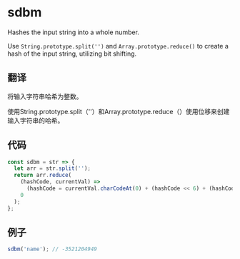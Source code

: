 # sdbm

Hashes the input string into a whole number.

Use `String.prototype.split('')` and `Array.prototype.reduce()` to create a hash of the input string, utilizing bit shifting.

## 翻译

将输入字符串哈希为整数。

使用String.prototype.split（''）和Array.prototype.reduce（）使用位移来创建输入字符串的哈希。

## 代码

```js
const sdbm = str => {
  let arr = str.split('');
  return arr.reduce(
    (hashCode, currentVal) =>
      (hashCode = currentVal.charCodeAt(0) + (hashCode << 6) + (hashCode << 16) - hashCode),
    0
  );
};
```

## 例子

```js
sdbm('name'); // -3521204949
```
